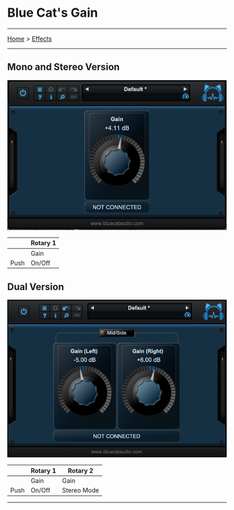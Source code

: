 # Blue Cat's Gain

---

[Home](../) > [Effects](./)

---

## Mono and Stereo Version

![logo](../assets/BlueCatGain.png)

|      | Rotary 1 |
|------|----------|
|      | Gain     | 
| Push | On/Off   |

## Dual Version

![logo](../assets/BlueCatGainDual.png)

|      | Rotary 1 | Rotary 2    |
|------|----------|-------------|
|      | Gain     | Gain        | 
| Push | On/Off   | Stereo Mode |

---

